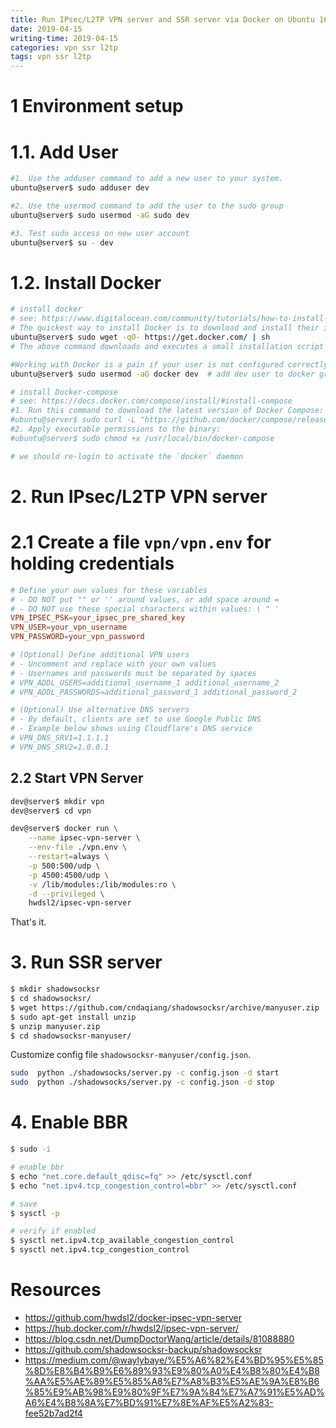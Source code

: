 ```yaml
---
title: Run IPsec/L2TP VPN server and SSR server via Docker on Ubuntu 16.04
date: 2019-04-15
writing-time: 2019-04-15
categories: vpn ssr l2tp
tags: vpn ssr l2tp
---
```


# 1 Environment setup

# 1.1. Add User

```bash
#1. Use the adduser command to add a new user to your system.
ubuntu@server$ sudo adduser dev

#2. Use the usermod command to add the user to the sudo group
ubuntu@server$ sudo usermod -aG sudo dev

#3. Test sudo access on new user account
ubuntu@server$ su - dev
```

# 1.2. Install Docker

```bash
# install docker
# see: https://www.digitalocean.com/community/tutorials/how-to-install-and-use-docker-compose-on-ubuntu-14-04
# The quickest way to install Docker is to download and install their installation script (you'll be prompted for a sudo password).
ubuntu@server$ sudo wget -qO- https://get.docker.com/ | sh
# The above command downloads and executes a small installation script written by the Docker team.

#Working with Docker is a pain if your user is not configured correctly, so add your user to the docker group with the following command.
ubuntu@server$ sudo usermod -aG docker dev  # add dev user to docker group

# install Docker-compose
# see: https://docs.docker.com/compose/install/#install-compose
#1. Run this command to download the latest version of Docker Compose:
#ubuntu@server$ sudo curl -L "https://github.com/docker/compose/releases/download/1.22.0/docker-compose-$(uname -s)-$(uname -m)" -o /usr/local/bin/docker-compose
#2. Apply executable permissions to the binary:
#ubuntu@server$ sudo chmod +x /usr/local/bin/docker-compose

# we should re-login to activate the `docker` daemon
```

# 2. Run IPsec/L2TP VPN server

# 2.1 Create a file `vpn/vpn.env` for holding credentials

```conf
# Define your own values for these variables
# - DO NOT put "" or '' around values, or add space around =
# - DO NOT use these special characters within values: \ " '
VPN_IPSEC_PSK=your_ipsec_pre_shared_key
VPN_USER=your_vpn_username
VPN_PASSWORD=your_vpn_password

# (Optional) Define additional VPN users
# - Uncomment and replace with your own values
# - Usernames and passwords must be separated by spaces
# VPN_ADDL_USERS=additional_username_1 additional_username_2
# VPN_ADDL_PASSWORDS=additional_password_1 additional_password_2

# (Optional) Use alternative DNS servers
# - By default, clients are set to use Google Public DNS
# - Example below shows using Cloudflare's DNS service
# VPN_DNS_SRV1=1.1.1.1
# VPN_DNS_SRV2=1.0.0.1
```

## 2.2 Start VPN Server

```bash
dev@server$ mkdir vpn
dev@server$ cd vpn

dev@server$ docker run \
    --name ipsec-vpn-server \
    --env-file ./vpn.env \
    --restart=always \
    -p 500:500/udp \
    -p 4500:4500/udp \
    -v /lib/modules:/lib/modules:ro \
    -d --privileged \
    hwdsl2/ipsec-vpn-server
```

That's it.

# 3. Run SSR server

```bash
$ mkdir shadowsocksr
$ cd shadowsocksr/
$ wget https://github.com/cndaqiang/shadowsocksr/archive/manyuser.zip
$ sudo apt-get install unzip
$ unzip manyuser.zip 
$ cd shadowsocksr-manyuser/
```

Customize config file `shadowsocksr-manyuser/config.json`.

```bash
sudo  python ./shadowsocks/server.py -c config.json -d start
sudo  python ./shadowsocks/server.py -c config.json -d stop
```

# 4. Enable BBR

```bash
$ sudo -i

# enable bbr
$ echo "net.core.default_qdisc=fq" >> /etc/sysctl.conf
$ echo "net.ipv4.tcp_congestion_control=bbr" >> /etc/sysctl.conf

# save
$ sysctl -p

# verify if enabled
$ sysctl net.ipv4.tcp_available_congestion_control
$ sysctl net.ipv4.tcp_congestion_control
```

# Resources
+ https://github.com/hwdsl2/docker-ipsec-vpn-server
+ https://hub.docker.com/r/hwdsl2/ipsec-vpn-server/
+ https://blog.csdn.net/DumpDoctorWang/article/details/81088880
+ https://github.com/shadowsocksr-backup/shadowsocksr
+ https://medium.com/@waylybaye/%E5%A6%82%E4%BD%95%E5%85%8D%E8%B4%B9%E6%89%93%E9%80%A0%E4%B8%80%E4%B8%AA%E5%AE%89%E5%85%A8%E7%A8%B3%E5%AE%9A%E8%B6%85%E9%AB%98%E9%80%9F%E7%9A%84%E7%A7%91%E5%AD%A6%E4%B8%8A%E7%BD%91%E7%8E%AF%E5%A2%83-fee52b7ad2f4
